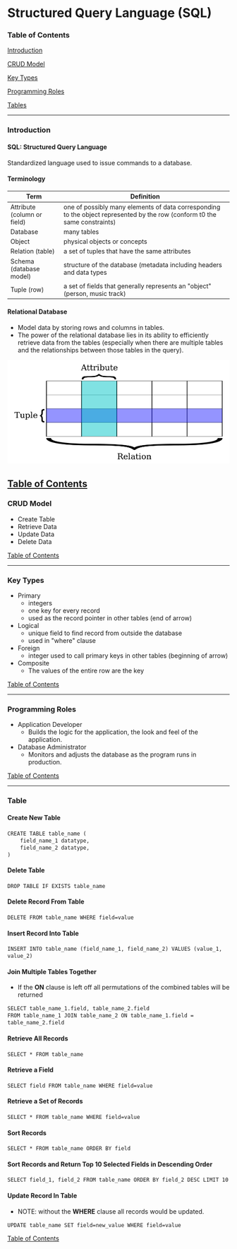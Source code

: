 # Structured Query Language (SQL)

### <a name="toc"></a>Table of Contents

[Introduction](#introduction)

[CRUD Model](#crud_model)

[Key Types](#key_types)

[Programming Roles](#programming_roles)

[Tables](#tables)

---

### <a name="introduction"></a> Introduction

#### SQL: Structured Query Language
Standardized language used to issue commands to a database.

#### Terminology

| Term | Definition |
| ---- | ---------- |
| Attribute (column or field) | one of possibly many elements of data corresponding to the object represented by the row (conform t0 the same constraints)
| Database | many tables |
| Object | physical objects or concepts |
| Relation (table) | a set of tuples that have the same attributes |
| Schema (database model) | structure of the database (metadata including headers and data types |
| Tuple (row) | a set of fields that generally represents an "object" (person, music track)

#### Relational Database

  - Model data by storing rows and columns in tables.
  - The power of the relational database lies in its ability to efficiently 
  retrieve data from the tables (especially when there are multiple tables 
  and the relationships between those tables in the query).
  
![alt text](relational_database.png)

[Table of Contents](#toc)
---

### <a name="crud_model"></a> CRUD Model

  - Create Table
  - Retrieve Data
  - Update Data
  - Delete Data

[Table of Contents](#toc)

---

### <a name="key_types"></a> Key Types

  - Primary
    - integers
    - one key for every record
    - used as the record pointer in other tables (end of arrow)
  - Logical
    - unique field to find record from outside the database
    - used in "where" clause
  - Foreign
    - integer used to call primary keys in other tables (beginning of arrow)
  - Composite
    - The values of the entire row are the key
    
[Table of Contents](#toc)

---

### <a name="programming_roles"></a> Programming Roles

  - Application Developer
    - Builds the logic for the application, the look and feel of the 
    application.
  - Database Administrator
    - Monitors and adjusts the database as the program runs in production.

[Table of Contents](#toc)

---

### <a name="table"></a> Table

#### Create New Table
```
CREATE TABLE table_name (
    field_name_1 datatype,
    field_name_2 datatype,
)
```

#### Delete Table
```
DROP TABLE IF EXISTS table_name
```

#### Delete Record From Table
``` 
DELETE FROM table_name WHERE field=value
```

#### Insert Record Into Table
``` 
INSERT INTO table_name (field_name_1, field_name_2) VALUES (value_1, value_2)
```

#### Join Multiple Tables Together

  - If the **ON** clause is left off all permutations of the combined tables
   will be returned
``` 
SELECT table_name_1.field, table_name_2.field
FROM table_name_1 JOIN table_name_2 ON table_name_1.field = table_name_2.field
```

#### Retrieve All Records
``` 
SELECT * FROM table_name
```

#### Retrieve a Field
``` 
SELECT field FROM table_name WHERE field=value
```

#### Retrieve a Set of Records
``` 
SELECT * FROM table_name WHERE field=value
```

#### Sort Records
``` 
SELECT * FROM table_name ORDER BY field
```

#### Sort Records and Return Top 10 Selected Fields in Descending Order
```
SELECT field_1, field_2 FROM table_name ORDER BY field_2 DESC LIMIT 10
```

#### Update Record In Table

  - NOTE: without the **WHERE** clause all records would be updated.
``` 
UPDATE table_name SET field=new_value WHERE field=value
```

[Table of Contents](#toc)